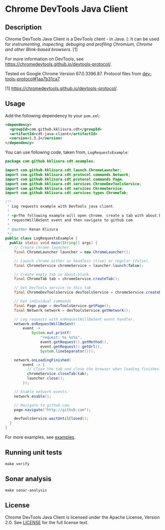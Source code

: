 # Chrome DevTools Java Client

## Description

Chrome DevTools Java Client is a DevTools client - in Java. (: It can be used for *instrumenting, inspecting, debuging and profiling Chromium, Chrome and other Blink-based browsers.* [1]

For more information on DevTools, see https://chromedevtools.github.io/devtools-protocol/.

Tested on Google Chrome Version 67.0.3396.87. Protocol files from [dev-tools-protocol#1aa7b31ca7](https://github.com/ChromeDevTools/devtools-protocol/tree/1aa7b31ca7bba982eceea8d4bd494b27850fb0df/json)

[1] https://chromedevtools.github.io/devtools-protocol/.

## Usage

Add the following dependency to your `pom.xml`:

```xml
<dependency>
  <groupId>com.github.kklisura.cdt</groupId>
  <artifactId>cdt-java-client</artifactId>
  <version>1.3.2</version>
</dependency>
```

You can use following code, taken from, `LogRequestsExample`:

```java
package com.github.kklisura.cdt.examples;

import com.github.kklisura.cdt.launch.ChromeLauncher;
import com.github.kklisura.cdt.protocol.commands.Network;
import com.github.kklisura.cdt.protocol.commands.Page;
import com.github.kklisura.cdt.services.ChromeDevToolsService;
import com.github.kklisura.cdt.services.ChromeService;
import com.github.kklisura.cdt.services.types.ChromeTab;

/**
 * Log requests example with DevTools java client.
 *
 * <p>The following example will open chrome, create a tab with about:blank url, subscribe to
 * requestWillBeSent event and then navigate to github.com.
 *
 * @author Kenan Klisura
 */
public class LogRequestsExample {
  public static void main(String[] args) {
    // Create chrome launcher.
    final ChromeLauncher launcher = new ChromeLauncher();

    // Launch chrome either as headless (true) or regular (false).
    final ChromeService chromeService = launcher.launch(false);

    // Create empty tab ie about:blank.
    final ChromeTab tab = chromeService.createTab();

    // Get DevTools service to this tab
    final ChromeDevToolsService devToolsService = chromeService.createDevToolsService(tab);

    // Get individual commands
    final Page page = devToolsService.getPage();
    final Network network = devToolsService.getNetwork();

    // Log requests with onRequestWillBeSent event handler.
    network.onRequestWillBeSent(
        event ->
            System.out.printf(
                "request: %s %s%s",
                event.getRequest().getMethod(),
                event.getRequest().getUrl(),
                System.lineSeparator()));

    network.onLoadingFinished(
        event -> {
          // Close the tab and close the browser when loading finishes.
          chromeService.closeTab(tab);
          launcher.close();
        });

    // Enable network events.
    network.enable();

    // Navigate to github.com.
    page.navigate("http://github.com");

    devToolsService.waitUntilClosed();
  }
}
```

For more examples, see [examples](cdt-examples/src/main/java/com/github/kklisura/cdt/examples).

## Running unit tests

`make verify`

## Sonar analysis

`make sonar-analysis`

## License

Chrome DevTools Java Client is licensed under the Apache License, Version 2.0. See [LICENSE](LICENSE.txt) for the full license text.
